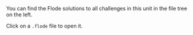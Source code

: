 You can find the Flode solutions to all challenges in this unit in the file tree on the left.

Click on a `.flode` file to open it.
